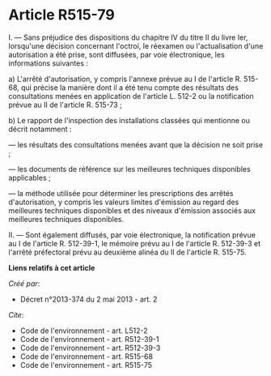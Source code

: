 # Article R515-79

I. ― Sans préjudice des dispositions du chapitre IV du titre II du livre Ier, lorsqu'une décision concernant l'octroi, le
réexamen ou l'actualisation d'une autorisation a été prise, sont diffusées, par voie électronique, les informations
suivantes : 

a) L'arrêté d'autorisation, y compris l'annexe prévue au I de l'article R. 515-68, qui précise la manière dont il a été tenu
compte des résultats des consultations menées en application de l'article L. 512-2 ou la notification prévue au II de
l'article R. 515-73 ; 

b) Le rapport de l'inspection des installations classées qui mentionne ou décrit notamment : 

― les résultats des consultations menées avant que la décision ne soit prise ; 

― les documents de référence sur les meilleures techniques disponibles applicables ; 

― la méthode utilisée pour déterminer les prescriptions des arrêtés d'autorisation, y compris les valeurs limites d'émission
au regard des meilleures techniques disponibles et des niveaux d'émission associés aux meilleures techniques disponibles. 

II. ― Sont également diffusés, par voie électronique, la notification prévue au I de l'article R. 512-39-1, le mémoire prévu
au I de l'article R. 512-39-3 et l'arrêté préfectoral prévu au deuxième alinéa du II de l'article R. 515-75.

**Liens relatifs à cet article**

_Créé par_:

  - Décret n°2013-374 du 2 mai 2013 - art. 2

_Cite_:

  - Code de l'environnement - art. L512-2
  - Code de l'environnement - art. R512-39-1
  - Code de l'environnement - art. R512-39-3
  - Code de l'environnement - art. R515-68
  - Code de l'environnement - art. R515-75
